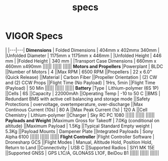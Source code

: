 ﻿---
title: specs
---

# VIGOR Specs

|
|---|---|
**Dimensions** | Folded Dimensions       | 404mm x 402mmx 340mm
| |Unfolded Diameter |  1175mm x 1175mm x 446mm
| |Unfolded Height                    | 446 mm
| |Folded Height                      | 340 mm
| |Transport Case Dimensions          | 660mm x 460mm x490mm
||||||
||||||
||||||
**Motors and Propellers** |Powerplant                          | BLDC
||Number of Motors                    | 4
||Max RPM                             | 6500 RPM
||Propellers                          | 22 x 6.0" (Quick Release)
||Material                            | Carbon Fiber
||Propeller Orientation               | (2) CW and (2) CCW Props
||Flight Time (No Payload)            | 1Hrs, 5min
||Flight Time (Payload)               | 50 Min
||||||
||||||
||||||
**Battery** |Type |	Lithium-polymer (6S 1P)
||Cells |	6S
||Capacity |	22000mAh
||Operating Temp |	-10 to 50 C
||BMS |	Redundant BMS with active cell balancing and storage mode
||Safety Protections |	overvoltage, overtemperature, over-discharge
||Max Continous Current (10s) |	80 A
||Max Peak Current (1s) |	120 A
||Cell Chemistry |	Lithium-polymer
||Charger |	 Sky RC PC 1080
||||||
||||||
||||||
**Payloads and Weight** |Maximum Gross for Takeoff |	7.0Kg (conditional on altitude)
||Maximum Payload |	1.5Kg
||Typical Standard Empty weight |	5.3Kg
||Payload Mounts |	Dampener Plate
||Integrated Payloads |	Sony Alpha 6100 
||||||
||||||
||||||
**Flight Controller** |Flight Controller Software |	Dronesharp GCS
||Flight Modes |	Manual, Altitude Hold, Position Hold, Return to Land
||Connectivity |	USB C
||Supported Radios |	SIYI MK 15E
||Supported GNSS |	GPS L1C/A, GLONASS L1OF, BeiDou B1
||||||
||||||
||||||
